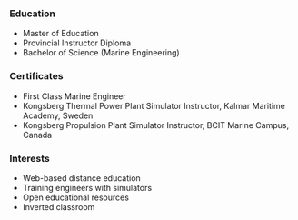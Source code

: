 ### Education
- Master of Education
- Provincial Instructor Diploma
- Bachelor of Science (Marine Engineering)

### Certificates
- First Class Marine Engineer
- Kongsberg Thermal Power Plant Simulator Instructor, Kalmar Maritime Academy, Sweden
- Kongsberg Propulsion Plant Simulator Instructor, BCIT Marine Campus, Canada

### Interests
- Web-based distance education
- Training engineers with simulators
- Open educational resources
- Inverted classroom
